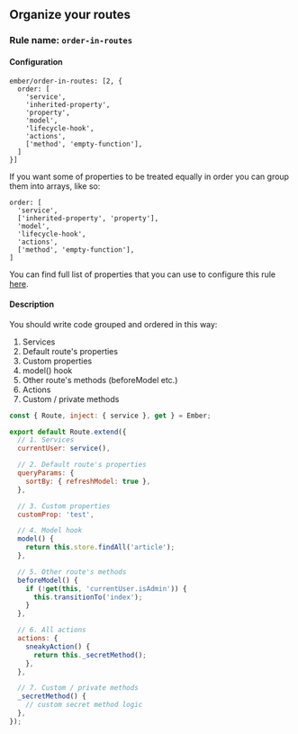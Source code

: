 ## Organize your routes

### Rule name: `order-in-routes`

#### Configuration

```
ember/order-in-routes: [2, {
  order: [
    'service',
    'inherited-property',
    'property',
    'model',
    'lifecycle-hook',
    'actions',
    ['method', 'empty-function'],
  ]
}]
```

If you want some of properties to be treated equally in order you can group them into arrays, like so:

```
order: [
  'service',
  ['inherited-property', 'property'],
  'model',
  'lifecycle-hook',
  'actions',
  ['method', 'empty-function'],
]
```

You can find full list of properties that you can use to configure this rule [here](/lib/utils/property-order.js#L10).

#### Description

You should write code grouped and ordered in this way:

1. Services
2. Default route's properties
3. Custom properties
4. model() hook
5. Other route's methods (beforeModel etc.)
6. Actions
7. Custom / private methods

```javascript
const { Route, inject: { service }, get } = Ember;

export default Route.extend({
  // 1. Services
  currentUser: service(),

  // 2. Default route's properties
  queryParams: {
    sortBy: { refreshModel: true },
  },

  // 3. Custom properties
  customProp: 'test',

  // 4. Model hook
  model() {
    return this.store.findAll('article');
  },

  // 5. Other route's methods
  beforeModel() {
    if (!get(this, 'currentUser.isAdmin')) {
      this.transitionTo('index');
    }
  },

  // 6. All actions
  actions: {
    sneakyAction() {
      return this._secretMethod();
    },
  },

  // 7. Custom / private methods
  _secretMethod() {
    // custom secret method logic
  },
});
```
